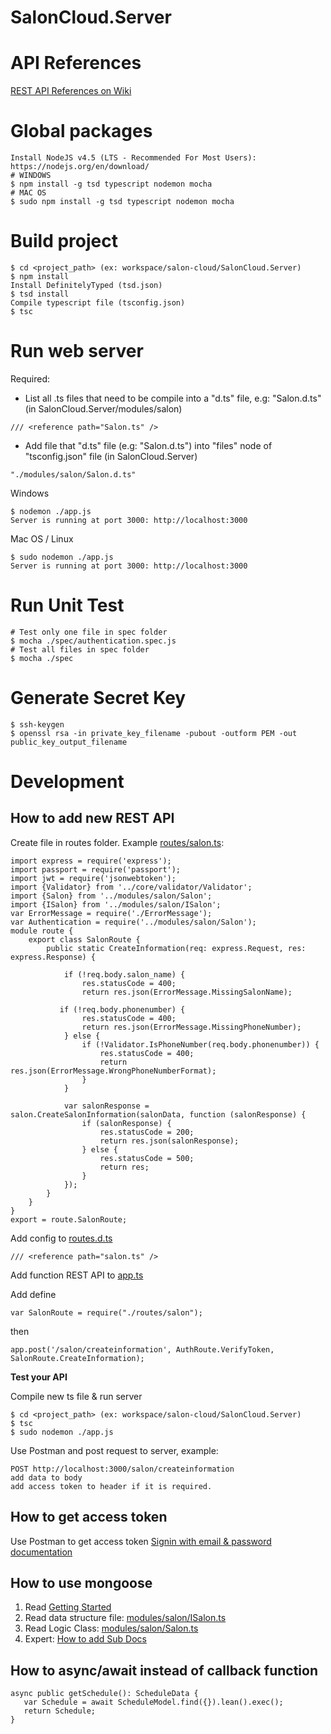 SalonCloud.Server
=================

API References
==============

[REST API References on
Wiki](https://github.com/thanhtruong0315/salon-cloud/wiki/REST-API-Preferences)

Global packages
=============
```
Install NodeJS v4.5 (LTS - Recommended For Most Users): https://nodejs.org/en/download/
# WINDOWS
$ npm install -g tsd typescript nodemon mocha
# MAC OS
$ sudo npm install -g tsd typescript nodemon mocha
```

Build project
=============
```
$ cd <project_path> (ex: workspace/salon-cloud/SalonCloud.Server)
$ npm install
Install DefinitelyTyped (tsd.json)
$ tsd install
Compile typescript file (tsconfig.json)
$ tsc
```
Run web server
=============
Required: 
- List all .ts files that need to be compile into a "d.ts" file, e.g: "Salon.d.ts" (in SalonCloud.Server/modules/salon)
```
/// <reference path="Salon.ts" />
```
- Add file that "d.ts" file (e.g: "Salon.d.ts") into "files" node of "tsconfig.json" file (in SalonCloud.Server)
```
"./modules/salon/Salon.d.ts"
```

Windows
```
$ nodemon ./app.js
Server is running at port 3000: http://localhost:3000
```
Mac OS / Linux
```
$ sudo nodemon ./app.js
Server is running at port 3000: http://localhost:3000
```
Run Unit Test
=============
```
# Test only one file in spec folder
$ mocha ./spec/authentication.spec.js
# Test all files in spec folder
$ mocha ./spec
```

Generate Secret Key 
=============
```
$ ssh-keygen
$ openssl rsa -in private_key_filename -pubout -outform PEM -out public_key_output_filename
```
Development
============
## How to add new REST API ##
Create file in routes folder. Example [routes/salon.ts](https://github.com/thanhtruong0315/salon-cloud/blob/master/SalonCloud.Server/routes/salon.ts):
```
import express = require('express');
import passport = require('passport');
import jwt = require('jsonwebtoken');
import {Validator} from '../core/validator/Validator';
import {Salon} from '../modules/salon/Salon';
import {ISalon} from '../modules/salon/ISalon';
var ErrorMessage = require('./ErrorMessage');
var Authentication = require('../modules/salon/Salon');
module route {
    export class SalonRoute {
        public static CreateInformation(req: express.Request, res: express.Response) {
        
            if (!req.body.salon_name) {
                res.statusCode = 400;
                return res.json(ErrorMessage.MissingSalonName);

           if (!req.body.phonenumber) {
                res.statusCode = 400;
                return res.json(ErrorMessage.MissingPhoneNumber);
            } else {
                if (!Validator.IsPhoneNumber(req.body.phonenumber)) {
                    res.statusCode = 400;
                    return res.json(ErrorMessage.WrongPhoneNumberFormat);
                }
            }       
                 
            var salonResponse = salon.CreateSalonInformation(salonData, function (salonResponse) {
                if (salonResponse) {
                    res.statusCode = 200;
                    return res.json(salonResponse);
                } else {
                    res.statusCode = 500;
                    return res;
                }
            });
        }
    }
}
export = route.SalonRoute;
```
Add config to [routes.d.ts](https://github.com/thanhtruong0315/salon-cloud/blob/master/SalonCloud.Server/routes/routes.d.ts)
```
/// <reference path="salon.ts" />
```

Add function REST API to [app.ts](https://github.com/thanhtruong0315/salon-cloud/blob/master/SalonCloud.Server/app.ts)


Add define
```
var SalonRoute = require("./routes/salon");
```
then
```
app.post('/salon/createinformation', AuthRoute.VerifyToken, SalonRoute.CreateInformation);
``` 
**Test your API**

Compile new ts file & run server
```
$ cd <project_path> (ex: workspace/salon-cloud/SalonCloud.Server)
$ tsc
$ sudo nodemon ./app.js
```

Use Postman and post request to server, example:
```
POST http://localhost:3000/salon/createinformation
add data to body
add access token to header if it is required.
```
## How to get access token ##
Use Postman to get access token
[Signin with email & password documentation](https://github.com/thanhtruong0315/salon-cloud/wiki/Authentication#signin-with-email--password)
## How to use mongoose ##

 1. Read [Getting Started](http://mongoosejs.com/docs/index.html)
 2. Read data structure file: [modules/salon/ISalon.ts](https://github.com/thanhtruong0315/salon-cloud/blob/master/SalonCloud.Server/modules/salon/ISalon.ts)
 3. Read Logic Class: [modules/salon/Salon.ts](https://github.com/thanhtruong0315/salon-cloud/blob/master/SalonCloud.Server/modules/salon/Salon.ts)
 4. Expert: [How to add Sub Docs](http://mongoosejs.com/docs/subdocs.html)

## How to async/await instead of callback function ##
 ```
 async public getSchedule(): ScheduleData {
    var Schedule = await ScheduleModel.find({}).lean().exec();
    return Schedule;
 }
 ```
 
